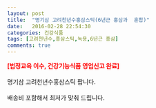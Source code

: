 ```yaml
---
layout: post
title:  "명기삼 고려천년수홍삼스틱(6년근 홍삼과  혼합)"
date:   2016-02-28 22:54:30
categories: 건강식품
tags: [고려천년수,홍삼스틱,녹용,6년근 홍삼]
comments: true
---
```


<strong><span style="color: rgb(255, 0, 0);">[법정교육 이수, 건강기능식품 영업신고 완료]</span></strong>
<br><br>
명기삼 고려천년수홍삼스틱 팝니다.
<br><br>
배송비 포함해서 최저가 맞춰 드립니다.
<br>
<br>
<img class="image" src="https://2.bp.blogspot.com/-QnPDjYrnkjo/W_Tl8gCw8wI/AAAAAAAAA1E/4A_KVQ11_i0IHFA3phlI9H0tvV0VN6KlwCLcBGAs/s320/2352346.jpg" alt=""/>
<br>
<br>
<img class="image" src="http://www.nbbang.co.kr/data/webedit/20180802175018_xwljiblm.jpg" alt=""/>  